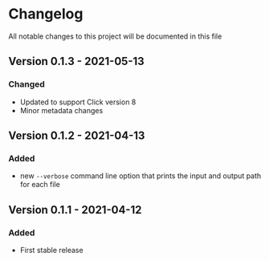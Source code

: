 # Changelog

All notable changes to this project will be documented in this file

## Version 0.1.3 - 2021-05-13

### Changed

- Updated to support Click version 8
- Minor metadata changes


## Version 0.1.2 - 2021-04-13

### Added

- new `--verbose` command line option that prints the input and output path for each file


## Version 0.1.1 - 2021-04-12

### Added

- First stable release